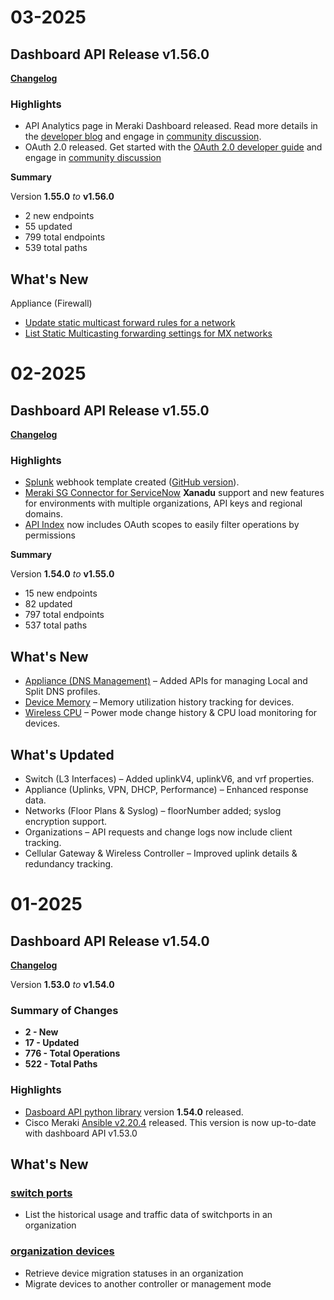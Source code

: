 # 03-2025

## Dashboard API Release v1.56.0 
 [**Changelog**](https://developer.cisco.com/meraki/whats-new/v1-56-0/)

### Highlights

- API Analytics page in Meraki Dashboard released. Read more details in the [developer blog](https://blogs.cisco.com/developer/rate-limit-management-and-troubleshooting-with-the-new-meraki-api-analytics-dashboard) and engage in [community discussion](https://community.meraki.com/t5/Developers-APIs/New-Feature-Alert-Introducing-API-Analytics/m-p/263488/highlight/true#M12041).
- OAuth 2.0 released. Get started with the [OAuth 2.0 developer guide](https://developer.cisco.com/meraki/api-v1/oauth-overview/) and engage in [community discussion](https://community.meraki.com/t5/Developers-APIs/Exciting-News-OAuth-2-0-is-Now-Available/m-p/263245#M12028)

**Summary**

Version **1.55.0** _to_ **v1.56.0**

- 2 new endpoints
- 55 updated
- 799 total endpoints
- 539 total paths

## What's New

Appliance (Firewall)
- [Update static multicast forward rules for a network](https://developer.cisco.com/meraki/whats-new/v1-56-0/#update-static-multicast-forward-rules-for-a-network)
- [List Static Multicasting forwarding settings for MX networks](https://developer.cisco.com/meraki/whats-new/v1-56-0/#list-static-multicasting-forwarding-settings-for-mx-networks)



# 02-2025

## Dashboard API Release v1.55.0 
 [**Changelog**](https://developer.cisco.com/meraki/whats-new/v1-55-0/)

### Highlights

- [Splunk](https://splunkbase.splunk.com/app/5580) webhook template created ([GitHub version](https://github.com/meraki/webhook-payload-templates/tree/main/splunk)).
- [Meraki SG Connector for ServiceNow](https://store.servicenow.com/sn_appstore_store.do#!/store/application/dc27a74a80421010f8772cdfe9d5f855) **Xanadu** support and new features for environments with multiple organizations, API keys and regional domains.
- [API Index](https://developer.cisco.com/meraki/api-v1/api-index/) now includes OAuth scopes to easily filter operations by permissions

**Summary**

Version **1.54.0** _to_ **v1.55.0**

- 15 new endpoints
- 82 updated
- 797 total endpoints
- 537 total paths

## What's New
- [Appliance (DNS Management)](https://developer.cisco.com/meraki/api-v1/get-organization-appliance-dns-local-profiles) – Added APIs for managing Local and Split DNS profiles.
- [Device Memory](https://developer.cisco.com/meraki/api-v1/get-organization-devices-system-memory-usage-history-by-interval/) – Memory utilization history tracking for devices.
- [Wireless CPU](https://developer.cisco.com/meraki/api-v1/get-organization-wireless-devices-system-cpu-load-history/) – Power mode change history & CPU load monitoring for devices.

## What's Updated
- Switch (L3 Interfaces) – Added uplinkV4, uplinkV6, and vrf properties.
- Appliance (Uplinks, VPN, DHCP, Performance) – Enhanced response data.
- Networks (Floor Plans & Syslog) – floorNumber added; syslog encryption support.
- Organizations – API requests and change logs now include client tracking.
- Cellular Gateway & Wireless Controller – Improved uplink details & redundancy tracking.


# 01-2025

## Dashboard API Release v1.54.0
[**Changelog**](https://developer.cisco.com/meraki/whats-new/v1-54-0/)

Version **1.53.0** _to_ **v1.54.0**

### Summary of Changes

- **2 - New**
- **17 - Updated**
- **776 - Total Operations**
- **522 - Total Paths**

### Highlights
* [Dasboard API python library](https://github.com/meraki/dashboard-api-python/) version **1.54.0** released.
* Cisco Meraki [Ansible v2.20.4](https://github.com/meraki/dashboard-api-ansible) released. This version is now up-to-date with dashboard API v1.53.0

## What's New
### [switch ports](https://developer.cisco.com/meraki/whats-new/v1-54-0/#ports)
  -  List the historical usage and traffic data of switchports in an organization
### [organization devices](https://developer.cisco.com/meraki/whats-new/v1-54-0/#devices)
  -  Retrieve device migration statuses in an organization
  -  Migrate devices to another controller or management mode
